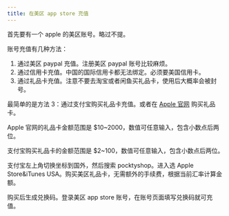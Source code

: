 ```yaml
---
title: 在美区 app store 充值
---
```



首先要有一个 apple 的美区账号。略过不提。

账号充值有几种方法：

1. 通过美区 paypal 充值。注册美区 paypal 账号比较麻烦。
2. 通过信用卡充值。中国的国际信用卡都无法绑定。必须要美国信用卡。
3. 通过礼品卡充值。注意不要去淘宝或者闲鱼买礼品卡，使用后大概率会被封号。

最简单的是方法 3：通过支付宝购买礼品卡充值。或者在 [Apple 官网](https://www.apple.com/shop/buy-giftcard/giftcard) 购买礼品卡。

Apple 官网的礼品卡金额范围是 $10~2000，数值可任意输入，包含小数点后两位。

支付宝购买礼品卡的金额范围是 $2~100，数值可任意输入，包含小数点后两位。

支付宝左上角切换坐标到国外，然后搜索 pocktyshop。进入选 Apple Store&iTunes USA。购买美区礼品卡，无需额外的手续费，根据当前汇率计算金额。

购买后生成兑换码。登录美区 app store 账号，在账号页面填写兑换码就可充值。
